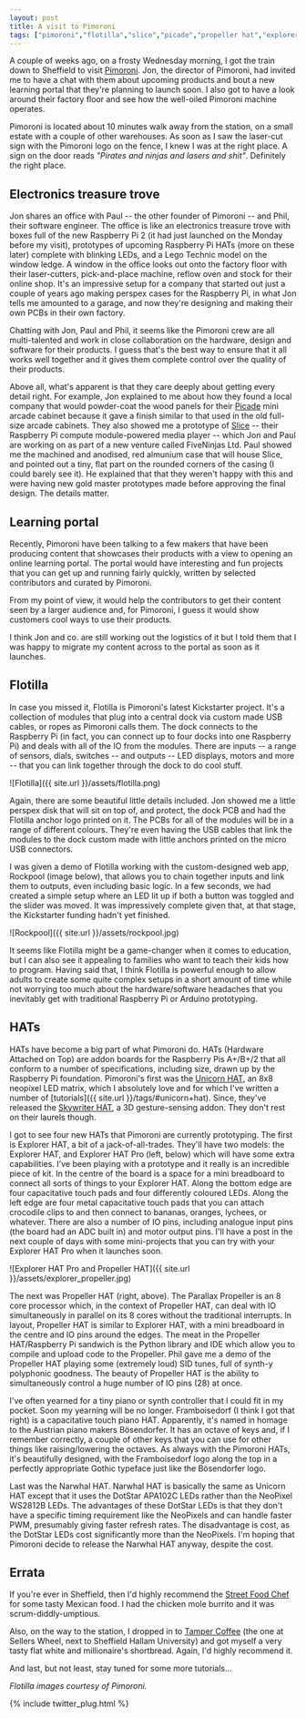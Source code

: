 ```yaml
---
layout: post
title: A visit to Pimoroni
tags: ["pimoroni","flotilla","slice","picade","propeller hat","explorer hat","framboisedorf"]
---
```


A couple of weeks ago, on a frosty Wednesday morning, I got the train down to
Sheffield to visit [Pimoroni](http://shop.pimoroni.com). Jon, the director of 
Pimoroni, had invited me to have a chat with them about upcoming products and 
bout a new learning portal that they're planning to launch soon. I also got to 
have a look around their factory floor and see how the well-oiled Pimoroni machine 
operates.

Pimoroni is located about 10 minutes walk away from the station, on a small
estate with a couple of other warehouses. As soon as I saw the laser-cut sign
with the Pimoroni logo on the fence, I knew I was at the right place. A sign
on the door reads *"Pirates and ninjas and lasers and shit"*. Definitely the
right place.

## Electronics treasure trove

Jon shares an office with Paul -- the other founder of Pimoroni -- and Phil, 
their software engineer. The office is like an electronics treasure trove with
boxes full of the new Raspberry Pi 2 (it had just launched on the Monday before
my visit), prototypes of upcoming Raspberry Pi HATs (more on these later) 
complete with blinking LEDs, and a Lego Technic model on the window ledge. A 
window in the office looks out onto the factory floor with their laser-cutters,
pick-and-place machine, reflow oven and stock for their online shop. It's an
impressive setup for a company that started out just a couple of years ago 
making perspex cases for the Raspberry Pi, in what Jon tells me amounted to a
garage, and now they're designing and making their own PCBs in their own
factory.

Chatting with Jon, Paul and Phil, it seems like the Pimoroni crew are all 
multi-talented and work in close collaboration on the hardware, design and 
software for their products. I guess that's the best way to ensure that it
all works well together and it gives them complete control over the quality
of their products.

Above all, what's apparent is that they care deeply about getting every detail
right. For example, Jon explained to me about how they found a local company
that would powder-coat the wood panels for their 
[Picade](https://www.kickstarter.com/projects/pimoroni/picade-the-arcade-cabinet-kit-for-your-raspberry-p)
mini arcade cabinet because it gave a finish similar to that used in the old
full-size arcade cabinets. They also showed me a prototype of 
[Slice](https://www.kickstarter.com/projects/fiveninjas/slice-a-media-player-and-more)
 -- their Raspberry Pi compute module-powered media player -- which Jon and Paul are
working on as part of a new venture called FiveNinjas Ltd. Paul showed me the
machined and anodised, red almunium case that will house Slice, and pointed out
a tiny, flat part on the rounded corners of the casing (I could barely see it). 
He explained that that they weren't happy with this and were having new gold 
master prototypes made before approving the final design. The details matter.

## Learning portal

Recently, Pimoroni have been talking to a few makers that have been producing
content that showcases their products with a view to opening an online learning 
portal. The portal would have interesting and fun projects that you can get up
and running fairly quickly, written by selected contributors and curated by
Pimoroni.

From my point of view, it would help the contributors to get their 
content seen by a larger audience and, for Pimoroni, I guess it would show
customers cool ways to use their products.

I think Jon and co. are still working out the logistics of it but I told them
that I was happy to migrate my content across to the portal as soon as it
launches.

## Flotilla

In case you missed it, Flotilla is Pimoroni's latest Kickstarter project. It's 
a collection of modules that plug into a central dock via custom made USB 
cables, or ropes as Pimoroni calls them. The dock connects to the Raspberry Pi
(in fact, you can connect up to four docks into one Raspberry Pi) and deals 
with all of the IO from the modules. There are inputs -- a range of sensors, 
dials, switches -- and outputs -- LED displays, motors and more -- that you can
link together through the dock to do cool stuff.

![Flotilla]({{ site.url }}/assets/flotilla.png)

Again, there are some beautiful little details included. Jon showed me a little
perspex disk that will sit on top of, and protect, the dock PCB and had the 
Flotilla anchor logo printed on it. The PCBs for all of the modules will be
in a range of different colours. They're even having the USB cables that 
link the modules to the dock custom made with little anchors printed on the 
micro USB connectors. 

I was given a demo of Flotilla working with the custom-designed web app, 
Rockpool (image below), that allows you to chain together inputs and link them to outputs,
even including basic logic. In a few seconds, we had created a simple setup 
where an LED lit up if both a button was toggled and the slider was moved. It 
was impressively complete given that, at that stage, the Kickstarter funding 
hadn't yet finished.

![Rockpool]({{ site.url }}/assets/rockpool.jpg)

It seems like Flotilla might be a game-changer when it comes to education,
but I can also see it appealing to families who want to teach their kids how
to program. Having said that, I think Flotilla is powerful enough to allow
adults to create some quite complex setups in a short amount of time while
not worrying too much about the hardware/software headaches that you
inevitably get with traditional Raspberry Pi or Arduino prototyping.

## HATs

HATs have become a big part of what Pimoroni do. HATs (Hardware Attached on
Top) are addon boards for the Raspberry Pis A+/B+/2 that all conform to a
number of specifications, including size, drawn up by the Raspberry Pi 
foundation. Pimoroni's first was the 
[Unicorn HAT](http://shop.pimoroni.com/products/unicorn-hat), an 8x8 neopixel
LED matrix, which I absolutely love and for which I've written a number of 
[tutorials]({{ site.url }}/tags/#unicorn+hat). Since, they've released the
[Skywriter HAT](http://shop.pimoroni.com/products/skywriter-hat), a 3D 
gesture-sensing addon. They don't rest on their laurels though.

I got to see four new HATs that Pimoroni are currently prototyping. The first
is Explorer HAT, a bit of a jack-of-all-trades. They'll have two models: the
Explorer HAT, and Explorer HAT Pro (left, below) which will have some extra capabilities.
I've been playing with a prototype and it really is an incredible piece of kit. 
In the centre of the board is a space for a mini breadboard to connect all sorts 
of things to your Explorer HAT. Along the bottom edge are four capacitative touch 
pads and four differently coloured LEDs. Along the left edge are four metal 
capacitative touch pads that you can attach crocodile clips to and then connect 
to bananas, oranges, lychees, or whatever. There are also a number of IO pins, 
including analogue input pins (the board had an ADC built in) and motor output pins.
I'll have a post in the next couple of days with some mini-projects that you can
try with your Explorer HAT Pro when it launches soon.

![Explorer HAT Pro and Propeller HAT]({{ site.url }}/assets/explorer_propeller.jpg)

The next was Propeller HAT (right, above). The Parallax Propeller is an 8 core processor which,
in the context of Propeller HAT, can deal with IO simultaneously in parallel on
its 8 cores without the traditional interrupts. In layout, Propeller HAT is 
similar to Explorer HAT, with a mini breadboard in the centre and IO pins around
the edges. The meat in the Propeller HAT/Raspberry Pi sandwich is the Python 
library and IDE which allow you to compile and upload code to the Propeller. Phil
gave me a demo of the Propeller HAT playing some (extremely loud) SID tunes, 
full of synth-y polyphonic goodness. The beauty of Propeller HAT is the ability
to simultaneously control a huge number of IO pins (28) at once.

I've often yearned for a tiny piano or synth controller that I could fit in
my pocket. Soon my yearning will be no longer. Framboisedorf (I think I got
that right) is a capacitative touch piano HAT. Apparently, it's named in 
homage to the Austrian piano makers Bösendorfer. It has an octave of keys and,
if I remember correctly, a couple of other keys that you can use for other
things like raising/lowering the octaves. As always with the Pimoroni HATs,
it's beautifully designed, with the Framboisedorf logo along the top in a
perfectly appropriate Gothic typeface just like the Bösendorfer logo.

Last was the Narwhal HAT. Narwhal HAT is basically the same as Unicorn HAT
except that it uses the DotStar APA102C LEDs rather than the NeoPixel WS2812B
LEDs. The advantages of these DotStar LEDs is that they don't have a specific
timing requirement like the NeoPixels and can handle faster PWM, presumably 
giving faster refresh rates. The disadvantage is cost, as the DotStar LEDs cost
significantly more than the NeoPixels. I'm hoping that Pimoroni decide to 
release the Narwhal HAT anyway, despite the cost.

## Errata

If you're ever in Sheffield, then I'd highly recommend the 
[Street Food Chef](http://www.streetfoodchef.co.uk) for some tasty Mexican food.
I had the chicken mole burrito and it was scrum-diddly-umptious.

Also, on the way to the station, I dropped in to 
[Tamper Coffee](http://tampercoffee.co.uk/sellers-wheel/) (the one at Sellers Wheel, 
next to Sheffield Hallam University) and got myself a very tasty flat white and 
millionaire's shortbread. Again, I'd highly recommend it.

And last, but not least, stay tuned for some more tutorials...

*Flotilla images courtesy of Pimoroni.*

{% include twitter_plug.html %}